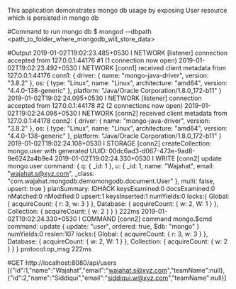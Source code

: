 This application demonstrates mongo db usage by exposing User
resource which is persisted in mongo db


#Command to run mongo db
$ mongod --dbpath <path_to_folder_where_mongodb_will_store_data>

#Output
2019-01-02T19:02:23.485+0530 I NETWORK  [listener] connection accepted from 127.0.0.1:44176 #1 (1 connection now open)
2019-01-02T19:02:23.492+0530 I NETWORK  [conn1] received client metadata from 127.0.0.1:44176 conn1: { driver: { name: "mongo-java-driver", version: "3.8.2" }, os: { type: "Linux", name: "Linux", architecture: "amd64", version: "4.4.0-138-generic" }, platform: "Java/Oracle Corporation/1.8.0_172-b11" }
2019-01-02T19:02:24.095+0530 I NETWORK  [listener] connection accepted from 127.0.0.1:44178 #2 (2 connections now open)
2019-01-02T19:02:24.096+0530 I NETWORK  [conn2] received client metadata from 127.0.0.1:44178 conn2: { driver: { name: "mongo-java-driver", version: "3.8.2" }, os: { type: "Linux", name: "Linux", architecture: "amd64", version: "4.4.0-138-generic" }, platform: "Java/Oracle Corporation/1.8.0_172-b11" }
2019-01-02T19:02:24.108+0530 I STORAGE  [conn2] createCollection: mongo.user with generated UUID: 00dc6ad3-d067-473e-9ad8-9e6242a4b9e4
2019-01-02T19:02:24.330+0530 I WRITE    [conn2] update mongo.user command: { q: { _id: 1 }, u: { _id: 1, name: "Wajahat", email: "wajahat.s@xyz.com", _class: "com.wajahat.mongodb.demomongodb.document.User" }, multi: false, upsert: true } planSummary: IDHACK keysExamined:0 docsExamined:0 nMatched:0 nModified:0 upsert:1 keysInserted:1 numYields:0 locks:{ Global: { acquireCount: { r: 3, w: 3 } }, Database: { acquireCount: { w: 2, W: 1 } }, Collection: { acquireCount: { w: 2 } } } 222ms
2019-01-02T19:02:24.330+0530 I COMMAND  [conn2] command mongo.$cmd command: update { update: "user", ordered: true, $db: "mongo" } numYields:0 reslen:107 locks:{ Global: { acquireCount: { r: 3, w: 3 } }, Database: { acquireCount: { w: 2, W: 1 } }, Collection: { acquireCount: { w: 2 } } } protocol:op_msg 222ms

#GET http://localhost:8080/api/users
[{"id":1,"name":"Wajahat","email":"wajahat.s@xyz.com","teamName":null},{"id":2,"name":"Siddiqui","email":"siddiqui.w@xyz.com","teamName":null}]